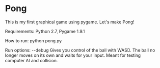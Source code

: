Pong
====================

This is my first graphical game using pygame. Let's make Pong!

Requirements: Python 2.7, Pygame 1.9.1

How to run: python pong.py

Run options:
    --debug   Gives you control of the ball with WASD. The ball no longer moves on its own and waits for your input. Meant for testing computer AI and collision.